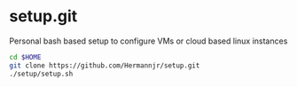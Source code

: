 setup.git
=========
Personal bash based setup to configure VMs or cloud based linux instances

```sh
cd $HOME
git clone https://github.com/Hermannjr/setup.git
./setup/setup.sh   
```
